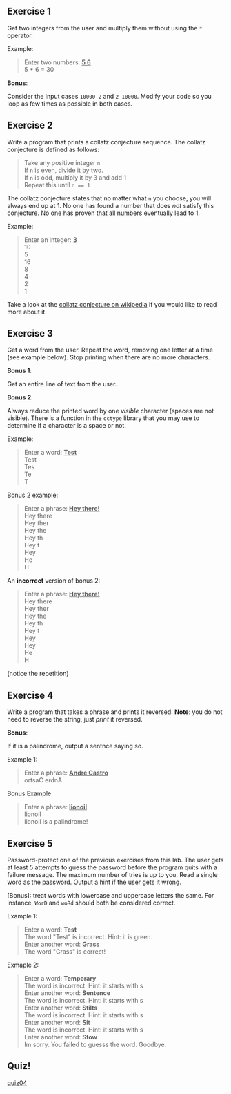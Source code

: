 Exercise 1
---

Get two integers from the user and multiply them without using the `*` operator.

Example:

> Enter two numbers: <u>**5 6**</u></br>
> 5 * 6 = 30

**Bonus**:

Consider the input cases `10000 2` and `2 10000`.
Modify your code so you loop as few times as possible in both cases.


Exercise 2
---

Write a program that prints a collatz conjecture sequence.
The collatz conjecture is defined as follows:

> Take any positive integer `n`<br>
> If `n` is even, divide it by two.<br>
> If `n` is odd, multiply it by 3 and add 1<br>
> Repeat this until `n == 1`

The collatz conjecture states that no matter what `n` you choose, you will always end up at 1.
No one has found a number that does *not* satisfy this conjecture.
No one has proven that all numbers eventually lead to 1.

Example:

> Enter an integer: <u>**3**</u></br>
> 10</br>
> 5</br>
> 16</br>
> 8</br>
> 4</br>
> 2</br>
> 1

Take a look at the [collatz conjecture on wikipedia](https://en.wikipedia.org/wiki/Collatz_conjecture) if you would like to read more about it.


Exercise 3
---

Get a word from the user.
Repeat the word, removing one letter at a time (see example below).
Stop printing when there are no more characters.

**Bonus 1**:

Get an entire line of text from the user.

**Bonus 2**:

Always reduce the printed word by one *visible* character (spaces are not visible).
There is a function in the `cctype` library that you may use to determine if a character is a space or not.

Example:

> Enter a word: <u>**Test**</u></br>
> Test </br>
> Tes </br>
> Te </br>
> T

Bonus 2 example:

> Enter a phrase: <u>**Hey there!**</u></br>
> Hey there</br>
> Hey ther</br>
> Hey the</br>
> Hey th</br>
> Hey t</br>
> Hey</br>
> He</br>
> H</br>

An **incorrect** version of bonus 2:

> Enter a phrase: <u>**Hey there!**</u></br>
> Hey there</br>
> Hey ther</br>
> Hey the</br>
> Hey th</br>
> Hey t</br>
> Hey </br>
> Hey</br>
> He</br>
> H</br>

(notice the repetition)


Exercise 4
---

Write a program that takes a phrase and prints it reversed.
**Note**: you do not need to reverse the string, just *print* it reversed.

**Bonus**:

If it is a palindrome, output a sentnce saying so.

Example 1:

> Enter a phrase: <u>**Andre Castro**</u><br>
> ortsaC erdnA

Bonus Example:

> Enter a phrase: <u>**lionoil**</u><br>
> lionoil<br>
> lionoil is a palindrome!


Exercise 5
---

Password-protect one of the previous exercises from this lab.
The user gets at least 5 attempts to guess the password before the program quits with a failure message.
The maximum number of tries is up to you.
Read a single word as the password.
Output a hint if the user gets it wrong.

[Bonus]: treat words with lowercase and uppercase letters the same.
 For instance, `WorD` and `woRd` should both be considered correct.

Example 1:

> Enter a word: **Test** <br>
> The word "Test" is incorrect. Hint: it is green.<br>
> Enter another word: **Grass**<br>
> The word "Grass" is correct!

Exmaple 2:

> Enter a word: **Temporary**<br>
> The word is incorrect. Hint: it starts with s<br>
> Enter another word: **Sentence**<br>
> The word is incorrect. Hint: it starts with s<br>
> Enter another word: **Stilts**<br>
> The word is incorrect. Hint: it starts with s<br>
> Enter another word: **Sit**<br>
> The word is incorrect. Hint: it starts with s<br>
> Enter another word: **Stow**<br>
> Im sorry. You failed to guesss the word. Goodbye.


Quiz!
---
[quiz04](https://goo.gl/forms/B4UWLOl3DyetmeIx1)

